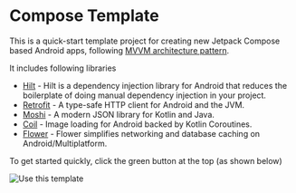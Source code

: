 # Compose Template
This is a quick-start template project for creating new Jetpack Compose based Android apps, following [MVVM architecture pattern](https://developer.android.com/topic/architecture).

It includes following libraries
- [Hilt](https://dagger.dev/hilt) - Hilt is a dependency injection library for Android that reduces the boilerplate of doing manual dependency injection in your project.
- [Retrofit](https://github.com/square/retrofit) - A type-safe HTTP client for Android and the JVM.
- [Moshi](https://github.com/square/moshi) - A modern JSON library for Kotlin and Java.
- [Coil](https://github.com/coil-kt/coil) - Image loading for Android backed by Kotlin Coroutines.
- [Flower](https://github.com/hadiyarajesh/flower) - Flower simplifies networking and database caching on Android/Multiplatform.

To get started quickly, click the green button at the top (as shown below)

<picture>
  <img alt="Use this template" src="https://user-images.githubusercontent.com/12107428/206853842-511e4320-14a4-4fb2-b81c-7f5312b0699e.png">
</picture>
